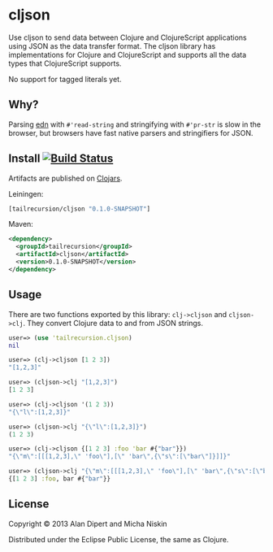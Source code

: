 # cljson

Use cljson to send data between Clojure and ClojureScript applications using JSON
as the data transfer format. The cljson library has implementations for Clojure and
ClojureScript and supports all the data types that ClojureScript supports.

No support for tagged literals yet.

## Why?

Parsing [edn](https://github.com/edn-format/edn) with `#'read-string` and
stringifying with `#'pr-str` is slow in the browser, but browsers have fast native
parsers and stringifiers for JSON.

## Install [![Build Status](https://travis-ci.org/tailrecursion/cljson.png?branch=master)](https://travis-ci.org/tailrecursion/cljson)

Artifacts are published on [Clojars](http://clojars.org/tailrecursion/cljson).

Leiningen:
```clojure
[tailrecursion/cljson "0.1.0-SNAPSHOT"]
```

Maven:
```xml
<dependency>
  <groupId>tailrecursion</groupId>
  <artifactId>cljson</artifactId>
  <version>0.1.0-SNAPSHOT</version>
</dependency>
```

## Usage

There are two functions exported by this library: `clj->cljson` and `cljson->clj`.
They convert Clojure data to and from JSON strings.

```clojure
user=> (use 'tailrecursion.cljson)
nil

user=> (clj->cljson [1 2 3])
"[1,2,3]"

user=> (cljson->clj "[1,2,3]")
[1 2 3]

user=> (clj->cljson '(1 2 3))
"{\"l\":[1,2,3]}"

user=> (cljson->clj "{\"l\":[1,2,3]}")
(1 2 3)

user=> (clj->cljson {[1 2 3] :foo 'bar #{"bar"}})
"{\"m\":[[[1,2,3],\" 'foo\"],[\" 'bar\",{\"s\":[\"bar\"]}]]}"

user=> (cljson->clj "{\"m\":[[[1,2,3],\" 'foo\"],[\" 'bar\",{\"s\":[\"bar\"]}]]}")
{[1 2 3] :foo, bar #{"bar"}}
```

## License

Copyright © 2013 Alan Dipert and Micha Niskin

Distributed under the Eclipse Public License, the same as Clojure.
